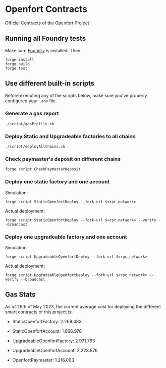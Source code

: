 # Openfort Contracts
Official Contracts of the Openfort Project

## Running all Foundry tests

Make sure [Foundry](https://github.com/foundry-rs/foundry) is installed. Then:

```
forge install
forge build
forge test
```


## Use different built-in scripts

Before executing any of the scripts below, make sure you've properly configured your `.env` file.

### Generate a gas report

```
./script/gasProfile.sh
```

### Deploy Static and Upgradeable factories to all chains

```
./script/deployAllChains.sh
```

### Check paymaster's deposit on different chains

```
forge script CheckPaymasterDeposit
```

### Deploy one static factory and one account

Simulation:

```
forge script StaticOpenfortDeploy --fork-url $<rpc_network>
```

Actual deployment:

```
forge script StaticOpenfortDeploy --fork-url $<rpc_network> --verify --broadcast
```

### Deploy one upgradeable factory and one account

Simulation:

```
forge script UpgradeableOpenfortDeploy --fork-url $<rpc_network>
```

Actual deployment:
```
forge script UpgradeableOpenfortDeploy --fork-url $<rpc_network> --verify --broadcast
```

## Gas Stats

As of 26th of May 2023, the current average cost for deploying the different smart contracts of this project is:

- StaticOpenfortFactory: 2.269.483
- StaticOpenfortAccount: 1.868.978

- UpgradeableOpenfortFactory: 2.971.793
- UpgradeableOpenfortAccount: 2.228.876

- OpenfortPaymaster: 1.216.063
